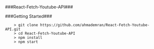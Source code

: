 ###React-Fetch-Youtube-API###

###Getting Started###

```
	> git clone https://github.com/ahmademran/React-Fetch-Youtube-API.git
	> cd React-Fetch-Youtube-API
	> npm install
	> npm start
```

